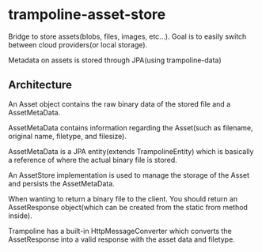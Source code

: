 # trampoline-asset-store

Bridge to store assets(blobs, files, images, etc...). Goal is to easily switch between cloud providers(or local storage).

Metadata on assets is stored through JPA(using trampoline-data)


## Architecture

An Asset object contains the raw binary data of the stored file and a AssetMetaData.

AssetMetaData contains information regarding the Asset(such as filename, original name, filetype, and filesize).

AssetMetaData is a JPA entity(extends TrampolineEntity) which is basically a reference of where the actual binary file is stored.

An AssetStore implementation is used to manage the storage of the Asset and persists the AssetMetaData.

When wanting to return a binary file to the client. You should return an AssetResponse object(which can be created from the static from method inside).

Trampoline has a built-in HttpMessageConverter which converts the AssetResponse into a valid response with the asset data and filetype.